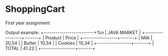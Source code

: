 # ShoppingCart

First year assignment

Output example:
+-------------------------+%n
|       JAVA MARKET       |
+-----------------+-------+
|     Product     | Price |
+-----------------+-------+
| Milk            | 20,54 |
| Butter          | 10,34 |
| Cookies         | 10,34 |
+-----------------+-------+
|      TOTAL      | 41.22 |
+-----------------+-------+
